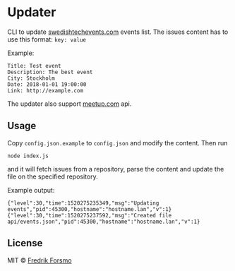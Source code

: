 # Updater

CLI to update [swedishtechevents.com](https://swedishtechevents.com) events list. The issues content has to use this format: `key: value`

Example:

```
Title: Test event
Description: The best event
City: Stockholm
Date: 2018-01-01 19:00:00
Link: http://example.com
```

The updater also support [meetup.com](https://www.meetup.com/meetup_api/docs/2/events/) api.

## Usage

Copy `config.json.example` to `config.json` and modify the content. Then run

```
node index.js
```

and it will fetch issues from a repository, parse the content and update the file on the specified repository.

Example output:

```
{"level":30,"time":1520275235349,"msg":"Updating events","pid":45300,"hostname":"hostname.lan","v":1}
{"level":30,"time":1520275237592,"msg":"Created file api/events.json","pid":45300,"hostname":"hostname.lan","v":1}
```

## License

MIT © [Fredrik Forsmo](https://github.com/frozzare)
